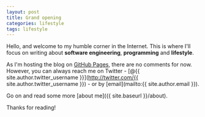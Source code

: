 ```yaml
---
layout: post
title: Grand opening
categories: lifestyle
tags: lifestyle
---
```


Hello, and welcome to my humble corner in the Internet. This is where I'll focus on writing about **software engineering**, **programming** and **lifestyle**.

As I'm hosting the blog on [GitHub Pages](https://pages.github.com), there are no comments for now. However, you can always reach me on Twitter - [@{{ site.author.twitter_username }}](http://twitter.com/{{ site.author.twitter_username }}) - or by [email](mailto:{{ site.author.email }}).

<!--more-->
Go on and read some more [about me]({{ site.baseurl }}/about).

Thanks for reading!
